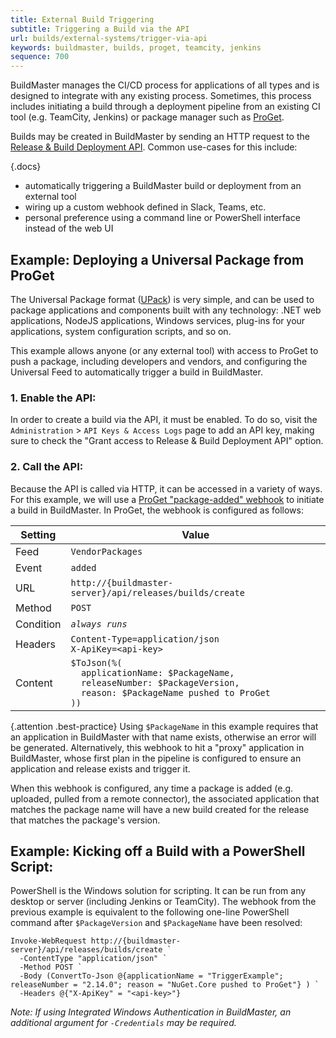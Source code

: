 ```yaml
---
title: External Build Triggering
subtitle: Triggering a Build via the API
url: builds/external-systems/trigger-via-api
keywords: buildmaster, builds, proget, teamcity, jenkins
sequence: 700
---
```


BuildMaster manages the CI/CD process for applications of all types and is designed to integrate with any existing process. Sometimes, this process includes initiating a build through a deployment pipeline from an existing CI tool (e.g. TeamCity, Jenkins) or package manager such as [ProGet](/proget).

Builds may be created in BuildMaster by sending an HTTP request to the [Release & Build Deployment API](/docs/buildmaster/reference/api/release-and-build-deployment). Common use-cases for this include:

{.docs}
 - automatically triggering a BuildMaster build or deployment from an external tool
 - wiring up a custom webhook defined in Slack, Teams, etc.
 - personal preference using a command line or PowerShell interface instead of the web UI
 
## Example: Deploying a Universal Package from ProGet

The Universal Package format ([UPack](https://inedo.com/upack)) is very simple, and can be used to package applications and components built with any technology: .NET web applications, NodeJS applications, Windows services, plug-ins for your applications, system configuration scripts, and so on. 

This example allows anyone (or any external tool) with access to ProGet to push a package, including developers and vendors, and configuring the Universal Feed to automatically trigger a build in BuildMaster.

### 1. Enable the API:

In order to create a build via the API, it must be enabled. To do so, visit the `Administration` > `API Keys & Access Logs` page to add an API key, making sure to check the "Grant access to Release & Build Deployment API" option.

### 2. Call the API: 

Because the API is called via HTTP, it can be accessed in a variety of ways. For this example, we will use a [ProGet "package-added" webhook](/docs/proget/advanced/webhooks) to initiate a build in BuildMaster. In ProGet, the webhook is configured as follows:

| Setting | Value |
|---|---|
| Feed | `VendorPackages` |
| Event | `added` |
| URL | `http://{buildmaster-server}/api/releases/builds/create` |
| Method | `POST` |
| Condition | *`always runs`* |
| Headers | `Content-Type=application/json`<br/>`X-ApiKey=<api-key>` |
|Content | `$ToJson(%(`<br/>`  applicationName: $PackageName,`<br/>`  releaseNumber: $PackageVersion,`<br/>`  reason: $PackageName pushed to ProGet`<br/>`))` |

{.attention .best-practice} Using `$PackageName` in this example requires that an application in BuildMaster with that name exists, otherwise an error will be generated. Alternatively, this webhook to hit a "proxy" application in BuildMaster, whose first plan in the pipeline is configured to ensure an application and release exists and trigger it.

When this webhook is configured, any time a package is added (e.g. uploaded, pulled from a remote connector), the associated application that matches the package name will have a new build created for the release that matches the package's version.

## Example: Kicking off a Build with a PowerShell Script:

PowerShell is the Windows solution for scripting. It can be run from any desktop or server (including Jenkins or TeamCity). The webhook from the previous example is equivalent to the following one-line PowerShell command after `$PackageVersion` and `$PackageName` have been resolved:

```
Invoke-WebRequest http://{buildmaster-server}/api/releases/builds/create `
  -ContentType "application/json" `
  -Method POST `
  -Body (ConvertTo-Json @{applicationName = "TriggerExample"; releaseNumber = "2.14.0"; reason = "NuGet.Core pushed to ProGet"} ) `
  -Headers @{"X-ApiKey" = "<api-key>"}
```

*Note: If using Integrated Windows Authentication in BuildMaster, an additional argument for `-Credentials` may be required.*